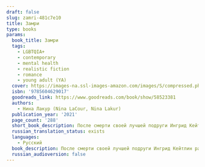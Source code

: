 ```yaml
---
draft: false
slug: zamri-481c7e10
title: Замри
type: books
params:
  book_title: Замри
  tags:
    - LGBTQIA+
    - contemporary
    - mental health
    - realistic fiction
    - romance
    - young adult (YA)
  cover: https://images-na.ssl-images-amazon.com/images/S/compressed.photo.goodreads.com/books/1625861151i/58523381.jpg
  isbn: '9785604629017'
  goodreads_link: https://www.goodreads.com/book/show/58523381
  authors:
    - Нина Лакур (Nina LaCour, Nina Lakur)
  publication_year: '2021'
  page_count: '288'
  short_book_description: После смерти своей лучшей подруги Ингрид Кейтлин растеряна и не представляет, как пережить боль утраты. Она отгородилась от родных и друзей и с трудом понимает, как ей возвращаться в школу в новом...
  russian_translation_status: exists
  languages:
    - Русский
  book_description: После смерти своей лучшей подруги Ингрид Кейтлин растеряна и не представляет, как пережить боль утраты. Она отгородилась от родных и друзей и с трудом понимает, как ей возвращаться в школу в новом учебном году. Но однажды Кейтлин находит под своей кроватью тайный дневник Ингрид, в котором та делилась переживаниями и чувствами в борьбе с тяжелой депрессией.
  russian_audioversion: false
---
```


